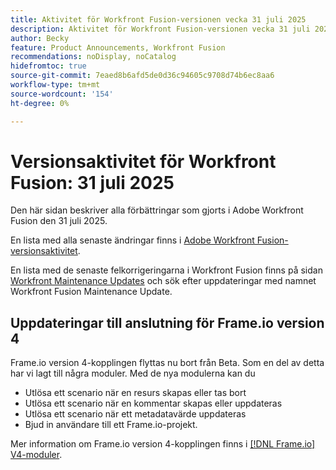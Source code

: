 ```yaml
---
title: Aktivitet för Workfront Fusion-versionen vecka 31 juli 2025
description: Aktivitet för Workfront Fusion-versionen vecka 31 juli 2025
author: Becky
feature: Product Announcements, Workfront Fusion
recommendations: noDisplay, noCatalog
hidefromtoc: true
source-git-commit: 7eaed8b6afd5de0d36c94605c9708d74b6ec8aa6
workflow-type: tm+mt
source-wordcount: '154'
ht-degree: 0%

---
```


# Versionsaktivitet för Workfront Fusion: 31 juli 2025

Den här sidan beskriver alla förbättringar som gjorts i Adobe Workfront Fusion den 31 juli 2025.

En lista med alla senaste ändringar finns i [Adobe Workfront Fusion-versionsaktivitet](/help/workfront-fusion/fusion-product-releases/fusion-release-activity.md).

En lista med de senaste felkorrigeringarna i Workfront Fusion finns på sidan [Workfront Maintenance Updates](https://experienceleague.adobe.com/en/docs/workfront-known-issues/releases/current-updates) och sök efter uppdateringar med namnet Workfront Fusion Maintenance Update.

## Uppdateringar till anslutning för Frame.io version 4

Frame.io version 4-kopplingen flyttas nu bort från Beta. Som en del av detta har vi lagt till några moduler. Med de nya modulerna kan du

* Utlösa ett scenario när en resurs skapas eller tas bort
* Utlösa ett scenario när en kommentar skapas eller uppdateras
* Utlösa ett scenario när ett metadatavärde uppdateras
* Bjud in användare till ett Frame.io-projekt.

Mer information om Frame.io version 4-kopplingen finns i [[!DNL Frame.io] V4-moduler](/help/workfront-fusion/references/apps-and-modules/adobe-connectors/frame-io-modules-new.md).




